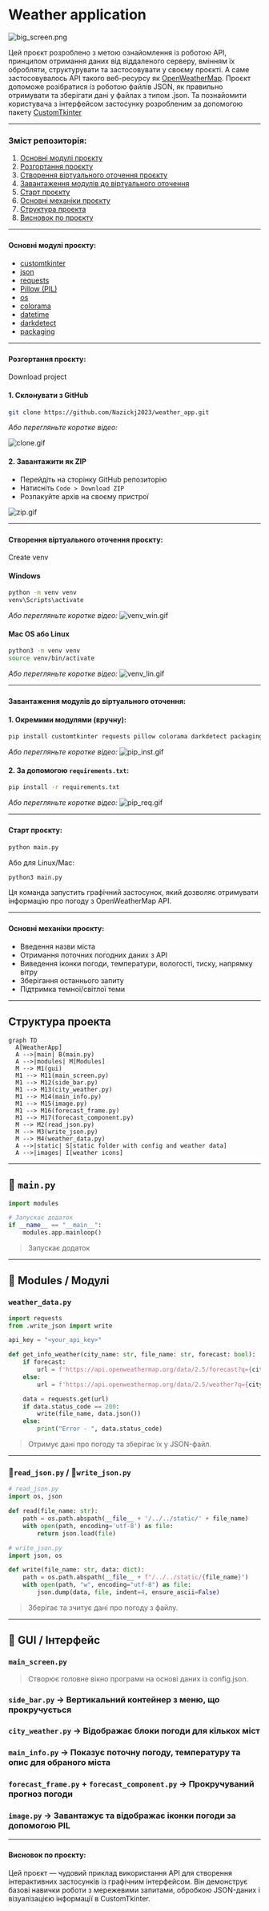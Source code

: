 
# Weather application

![big_screen.png](static/images/big_screen.png)

Цей проєкт розроблено з метою ознайомлення із роботою API, принципом отримання даних від віддаленого серверу, вмінням їх обробляти, структурувати та застосовувати у своєму проєкті. А саме застосовувалось API такого веб-ресурсу як [OpenWeatherMap](https://openweathermap.org). Проєкт допоможе розібратися із роботою файлів JSON, як правильно отримувати та зберігати дані у файлах з типом .json. Та познайомити користувача з інтерфейсом застосунку розробленим за допомогою пакету [CustomTkinter](https://customtkinter.tomschimansky.com)

---

### Зміст репозиторія:

1. [Основні модулі проєкту](#all-modules)  
2. [Розгортання проєкту](#download-project)  
3. [Створення віртуального оточення проєкту](#create-venv)  
4. [Завантаження модулів до віртуального оточення](#download-modules-venv)  
5. [Старт проєкту](#start-project)
6. [Основні механіки проєкту](#all-mechanics)
7. [Структура проекта](#all-mechanics)
8. [Висновок по проєкту](#result)  

---

### <h4 id='all-modules'>Основні модулі проєкту:</h4>

- [customtkinter](https://customtkinter.tomschimansky.com/)
- [json](https://docs.python.org/3/library/json.html)
- [requests](https://docs.python-requests.org/)
- [Pillow (PIL)](https://python-pillow.org/)
- [os](https://docs.python.org/3/library/os.html)
- [colorama](https://pypi.org/project/colorama/)
- [datetime](https://docs.python.org/3/library/datetime.html)
- [darkdetect](https://pypi.org/project/darkdetect/)
- [packaging](https://pypi.org/project/packaging/)

---

### <h4 id='download-project'>Розгортання проєкту:</h4>
Download project

#### 1. Склонувати з GitHub

```bash
git clone https://github.com/Nazickj2023/weather_app.git
```

*Або перегляньте коротке відео:*

![clone.gif](static/images/git_clone.gif)

#### 2. Завантажити як ZIP

- Перейдіть на сторінку GitHub репозиторію
- Натисніть `Code > Download ZIP`
- Розпакуйте архів на своєму пристрої

![zip.gif](static/images/zip.gif)

---

### <h4 id='create-venv'>Створення віртуального оточення проєкту:</h4>
Сreate venv

#### Windows

```bash
python -m venv venv
venv\Scripts\activate
```
*Або перегляньте коротке відео:*
![venv_win.gif](static/images/venv_win.gif)

#### Mac OS або Linux

```bash
python3 -m venv venv
source venv/bin/activate
```
*Або перегляньте коротке відео:*
![venv_lin.gif](static/images/venv_lin.gif)


---

### <h4 id='download-modules-venv'>Завантаження модулів до віртуального оточення:</h4>

#### 1. Окремими модулями (вручну):

```bash
pip install customtkinter requests pillow colorama darkdetect packaging datetime
```
*Або перегляньте коротке відео:*
![pip_inst.gif](static/images/pip_inst.gif)


#### 2. За допомогою `requirements.txt`:

```bash
pip install -r requirements.txt
```
*Або перегляньте коротке відео:*
![pip_req.gif](static/images/pip_req.gif)

---

### <h4 id='start-project'>Старт проєкту:</h4>

```bash
python main.py
```

Або для Linux/Mac:

```bash
python3 main.py
```

Ця команда запустить графічний застосунок, який дозволяє отримувати інформацію про погоду з OpenWeatherMap API.

---
### <h4 id='all-mechanics'>Основні механіки проєкту:</h4>

- Введення назви міста
- Отримання поточних погодних даних з API
- Виведення іконки погоди, температури, вологості, тиску, напрямку вітру
- Зберігання останнього запиту
- Підтримка темної/світлої теми



---
## Структура  проекта
```mermaid
graph TD
  A[WeatherApp]
  A -->|main| B(main.py)
  A -->|modules| M[Modules]
  M --> M1(gui)
  M1 --> M11(main_screen.py)
  M1 --> M12(side_bar.py)
  M1 --> M13(city_weather.py)
  M1 --> M14(main_info.py)
  M1 --> M15(image.py)
  M1 --> M16(forecast_frame.py)
  M1 --> M17(forecast_component.py)
  M --> M2(read_json.py)
  M --> M3(write_json.py)
  M --> M4(weather_data.py)
  A -->|static| S[static folder with config and weather data]
  A -->|images| I[weather icons]
```
---
## 🐍 `main.py`

```python
import modules

# Запускає додаток
if __name__ == "__main__":
    modules.app.mainloop()
```

> Запускає додаток

---

## 🧩 Modules / Модулі

### `weather_data.py`

```python
import requests
from .write_json import write

api_key = "<your_api_key>"

def get_info_weather(city_name: str, file_name: str, forecast: bool):
    if forecast:
        url = f'https://api.openweathermap.org/data/2.5/forecast?q={city_name}&appid={api_key}&lang=ua&units=metric'
    else:
        url = f'https://api.openweathermap.org/data/2.5/weather?q={city_name}&appid={api_key}&lang=ua&units=metric'

    data = requests.get(url)
    if data.status_code == 200:
        write(file_name, data.json())
    else:
        print("Error - ", data.status_code)
```

> Отримує дані про погоду та зберігає їх у JSON-файл.

---

### 🐍`read_json.py` / 🐍`write_json.py`

```python
# read_json.py
import os, json

def read(file_name: str):
    path = os.path.abspath(__file__ + '/../../static/' + file_name)
    with open(path, encoding='utf-8') as file:
        return json.load(file)
```

```python
# write_json.py
import json, os

def write(file_name: str, data: dict):
    path = os.path.abspath(__file__ + f"/../../static/{file_name}")
    with open(path, "w", encoding="utf-8") as file:
        json.dump(data, file, indent=4, ensure_ascii=False)
```

> Зберігає та зчитує дані про погоду з файлу.

---

## 📱 GUI / Інтерфейс

### `main_screen.py`

> Створює головне вікно програми на основі даних із config.json.

### `side_bar.py` →  Вертикальний контейнер з меню, що прокручується

### `city_weather.py` → Відображає блоки погоди для кількох міст

### `main_info.py` → Показує поточну погоду, температуру та опис для обраного міста

### `forecast_frame.py` + `forecast_component.py` → Прокручуваний прогноз погоди

### `image.py` → Завантажує та відображає іконки погоди за допомогою PIL

---



### <h4 id='result'>Висновок по проєкту:</h4>

Цей проєкт — чудовий приклад використання API для створення інтерактивних застосунків із графічним інтерфейсом. Він демонструє базові навички роботи з мережевими запитами, обробкою JSON-даних і візуалізацією інформації в CustomTkinter.
